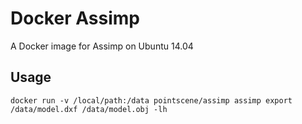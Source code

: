 # Docker Assimp

A Docker image for Assimp on Ubuntu 14.04

## Usage

```
docker run -v /local/path:/data pointscene/assimp assimp export /data/model.dxf /data/model.obj -lh
```
